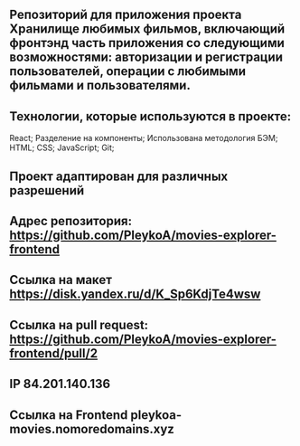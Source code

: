 ##  Репозиторий для приложения проекта Хранилище любимых фильмов, включающий фронтэнд часть приложения со следующими возможностями: авторизации и регистрации пользователей, операции с любимыми фильмами и пользователями.


## Технологии, которые используются в проекте:
React;
Разделение на компоненты;
Использована методология БЭМ;
HTML;
CSS;
JavaScript;
Git;

## Проект адаптирован для различных разрешений

## Адрес репозитория: https://github.com/PleykoA/movies-explorer-frontend

## Ссылка на макет https://disk.yandex.ru/d/K_Sp6KdjTe4wsw

## Ссылка на pull request: https://github.com/PleykoA/movies-explorer-frontend/pull/2

## IP 84.201.140.136

## Ссылка на Frontend pleykoa-movies.nomoredomains.xyz 
